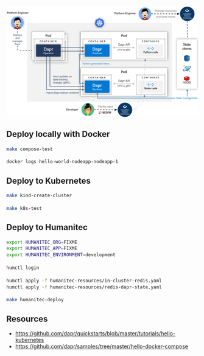![](hello-world-k8s.png)

## Deploy locally with Docker

```bash
make compose-test

docker logs hello-world-nodeapp-nodeapp-1
```

## Deploy to Kubernetes

```bash
make kind-create-cluster

make k8s-test
```

## Deploy to Humanitec

```bash
export HUMANITEC_ORG=FIXME
export HUMANITEC_APP=FIXME
export HUMANITEC_ENVIRONMENT=development

humctl login

humctl apply -f humanitec-resources/in-cluster-redis.yaml
humctl apply -f humanitec-resources/redis-dapr-state.yaml

make humanitec-deploy
```

## Resources

- https://github.com/dapr/quickstarts/blob/master/tutorials/hello-kubernetes
- https://github.com/dapr/samples/tree/master/hello-docker-compose
